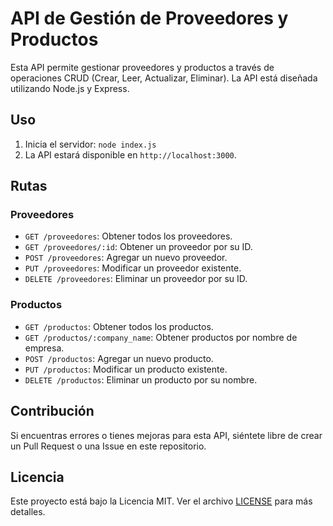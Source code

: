 # API de Gestión de Proveedores y Productos

Esta API permite gestionar proveedores y productos a través de operaciones CRUD (Crear, Leer, Actualizar, Eliminar). La API está diseñada utilizando Node.js y Express.

## Uso

1. Inicia el servidor: `node index.js`
2. La API estará disponible en `http://localhost:3000`.

## Rutas

### Proveedores

- `GET /proveedores`: Obtener todos los proveedores.
- `GET /proveedores/:id`: Obtener un proveedor por su ID.
- `POST /proveedores`: Agregar un nuevo proveedor.
- `PUT /proveedores`: Modificar un proveedor existente.
- `DELETE /proveedores`: Eliminar un proveedor por su ID.

### Productos

- `GET /productos`: Obtener todos los productos.
- `GET /productos/:company_name`: Obtener productos por nombre de empresa.
- `POST /productos`: Agregar un nuevo producto.
- `PUT /productos`: Modificar un producto existente.
- `DELETE /productos`: Eliminar un producto por su nombre.

## Contribución

Si encuentras errores o tienes mejoras para esta API, siéntete libre de crear un Pull Request o una Issue en este repositorio.

## Licencia

Este proyecto está bajo la Licencia MIT. Ver el archivo [LICENSE](LICENSE) para más detalles.